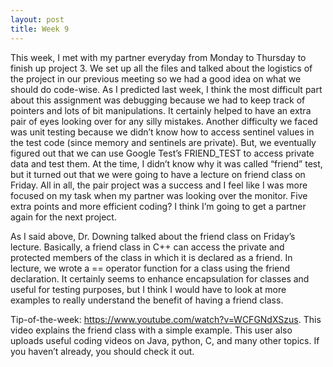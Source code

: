 ```yaml
---
layout: post
title: Week 9 
---
```

This week, I met with my partner everyday from Monday to Thursday to finish up project 3. We set up all the files and talked about the logistics of the project in our previous meeting so we had a good idea on what we should do code-wise. As I predicted last week, I think the most difficult part about this assignment was debugging because we had to keep track of pointers and lots of bit manipulations. It certainly helped to have an extra pair of eyes looking over for any silly mistakes. Another difficulty we faced was unit testing because we didn’t know how to access sentinel values in the test code (since memory and sentinels are private). But, we eventually figured out that we can use Google Test’s FRIEND_TEST to access private data and test them. At the time, I didn’t know why it was called “friend” test, but it turned out that we were going to have a lecture on friend class on Friday. All in all, the pair project was a success and I feel like I was more focused on my task when my partner was looking over the monitor. Five extra points and more efficient coding? I think I’m going to get a partner again for the next project. 

As I said above, Dr. Downing talked about the friend class on Friday’s lecture. Basically, a friend class in C++ can access the private and protected members of the class in which it is declared as a friend. In lecture, we wrote a == operator function for a class using the friend declaration. It certainly seems to enhance encapsulation for classes and useful for testing purposes, but I think I would have to look at more examples to really understand the benefit of having a friend class. 

Tip-of-the-week: https://www.youtube.com/watch?v=WCFGNdXSzus. This video explains the friend class with a simple example. This user also uploads useful coding videos on Java, python, C, and many other topics. If you haven’t already, you should check it out. 
